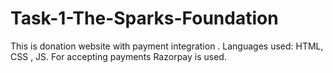 # Task-1-The-Sparks-Foundation
This is donation website with payment integration . Languages used: HTML, CSS , JS. For accepting payments Razorpay is used.
